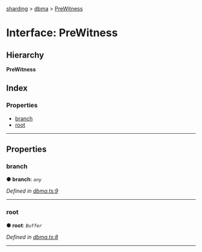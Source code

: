 [sharding](../README.md) > [dbma](../modules/dbma.md) > [PreWitness](../interfaces/dbma.prewitness.md)

# Interface: PreWitness

## Hierarchy

**PreWitness**

## Index

### Properties

* [branch](dbma.prewitness.md#branch)
* [root](dbma.prewitness.md#root)

---

## Properties

<a id="branch"></a>

###  branch

**● branch**: *`any`*

*Defined in [dbma.ts:9](https://github.com/ethereumjs/sharding/blob/1ee551a/src/dbma.ts#L9)*

___
<a id="root"></a>

###  root

**● root**: *`Buffer`*

*Defined in [dbma.ts:8](https://github.com/ethereumjs/sharding/blob/1ee551a/src/dbma.ts#L8)*

___


